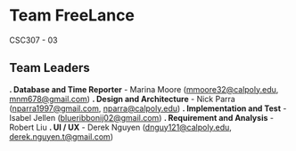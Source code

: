 # Team FreeLance
CSC307 - 03

## Team Leaders
**. Database and Time Reporter** - Marina Moore (mmoore32@calpoly.edu, mnm678@gmail.com)
**. Design and Architecture** - Nick Parra (nparra1997@gmail.com, nparra@calpoly.edu)
**. Implementation and Test** - Isabel Jellen (blueribbonij02@gmail.com)
**. Requirement and Analysis** - Robert Liu
**. UI / UX** - Derek Nguyen (dnguy121@calpoly.edu, derek.nguyen.t@gmail.com)



